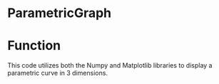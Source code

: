 # ParametricGraph

# Function 
This code utilizes both the Numpy and Matplotlib libraries to display a parametric curve in 3 dimensions.



